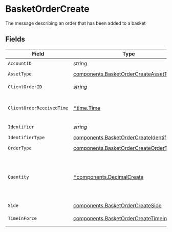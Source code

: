 # BasketOrderCreate

The message describing an order that has been added to a basket


## Fields

| Field                                                                                                                                                                                                                                                                                                                                                        | Type                                                                                                                                                                                                                                                                                                                                                         | Required                                                                                                                                                                                                                                                                                                                                                     | Description                                                                                                                                                                                                                                                                                                                                                  | Example                                                                                                                                                                                                                                                                                                                                                      |
| ------------------------------------------------------------------------------------------------------------------------------------------------------------------------------------------------------------------------------------------------------------------------------------------------------------------------------------------------------------ | ------------------------------------------------------------------------------------------------------------------------------------------------------------------------------------------------------------------------------------------------------------------------------------------------------------------------------------------------------------ | ------------------------------------------------------------------------------------------------------------------------------------------------------------------------------------------------------------------------------------------------------------------------------------------------------------------------------------------------------------ | ------------------------------------------------------------------------------------------------------------------------------------------------------------------------------------------------------------------------------------------------------------------------------------------------------------------------------------------------------------ | ------------------------------------------------------------------------------------------------------------------------------------------------------------------------------------------------------------------------------------------------------------------------------------------------------------------------------------------------------------ |
| `AccountID`                                                                                                                                                                                                                                                                                                                                                  | *string*                                                                                                                                                                                                                                                                                                                                                     | :heavy_check_mark:                                                                                                                                                                                                                                                                                                                                           | The identifier of the account transacting this order                                                                                                                                                                                                                                                                                                         | 01HBRQ5BW6ZAY4BNWP4GWRD80X                                                                                                                                                                                                                                                                                                                                   |
| `AssetType`                                                                                                                                                                                                                                                                                                                                                  | [components.BasketOrderCreateAssetType](../../models/components/basketordercreateassettype.md)                                                                                                                                                                                                                                                               | :heavy_check_mark:                                                                                                                                                                                                                                                                                                                                           | The type of the asset in this order                                                                                                                                                                                                                                                                                                                          | EQUITY                                                                                                                                                                                                                                                                                                                                                       |
| `ClientOrderID`                                                                                                                                                                                                                                                                                                                                              | *string*                                                                                                                                                                                                                                                                                                                                                     | :heavy_check_mark:                                                                                                                                                                                                                                                                                                                                           | User-supplied unique order ID. Cannot be more than 40 characters long.                                                                                                                                                                                                                                                                                       | a6d5258b-6b23-478a-8145-98e79d60427a                                                                                                                                                                                                                                                                                                                         |
| `ClientOrderReceivedTime`                                                                                                                                                                                                                                                                                                                                    | [*time.Time](https://pkg.go.dev/time#Time)                                                                                                                                                                                                                                                                                                                   | :heavy_minus_sign:                                                                                                                                                                                                                                                                                                                                           | Time the order request was received by the client                                                                                                                                                                                                                                                                                                            | {<br/>"nanos": 673000000,<br/>"seconds": 1712081789<br/>}                                                                                                                                                                                                                                                                                                    |
| `Identifier`                                                                                                                                                                                                                                                                                                                                                 | *string*                                                                                                                                                                                                                                                                                                                                                     | :heavy_check_mark:                                                                                                                                                                                                                                                                                                                                           | Identifier of the asset (of the type specified in `identifier_type`).                                                                                                                                                                                                                                                                                        | SBUX                                                                                                                                                                                                                                                                                                                                                         |
| `IdentifierType`                                                                                                                                                                                                                                                                                                                                             | [components.BasketOrderCreateIdentifierType](../../models/components/basketordercreateidentifiertype.md)                                                                                                                                                                                                                                                     | :heavy_check_mark:                                                                                                                                                                                                                                                                                                                                           | The identifier type of the asset being ordered. For Equities: only SYMBOL is supported                                                                                                                                                                                                                                                                       | SYMBOL                                                                                                                                                                                                                                                                                                                                                       |
| `OrderType`                                                                                                                                                                                                                                                                                                                                                  | [components.BasketOrderCreateOrderType](../../models/components/basketordercreateordertype.md)                                                                                                                                                                                                                                                               | :heavy_check_mark:                                                                                                                                                                                                                                                                                                                                           | The execution type of this order.                                                                                                                                                                                                                                                                                                                            | MARKET                                                                                                                                                                                                                                                                                                                                                       |
| `Quantity`                                                                                                                                                                                                                                                                                                                                                   | [*components.DecimalCreate](../../models/components/decimalcreate.md)                                                                                                                                                                                                                                                                                        | :heavy_minus_sign:                                                                                                                                                                                                                                                                                                                                           | A representation of a decimal value, such as 2.5. Clients may convert values into language-native decimal formats, such as Java's [BigDecimal][] or Python's [decimal.Decimal][].<br/><br/> [BigDecimal]:<br/> https://docs.oracle.com/en/java/javase/11/docs/api/java.base/java/math/BigDecimal.html<br/> [decimal.Decimal]: https://docs.python.org/3/library/decimal.html |                                                                                                                                                                                                                                                                                                                                                              |
| `Side`                                                                                                                                                                                                                                                                                                                                                       | [components.BasketOrderCreateSide](../../models/components/basketordercreateside.md)                                                                                                                                                                                                                                                                         | :heavy_check_mark:                                                                                                                                                                                                                                                                                                                                           | The side of this order.                                                                                                                                                                                                                                                                                                                                      | BUY                                                                                                                                                                                                                                                                                                                                                          |
| `TimeInForce`                                                                                                                                                                                                                                                                                                                                                | [components.BasketOrderCreateTimeInForce](../../models/components/basketordercreatetimeinforce.md)                                                                                                                                                                                                                                                           | :heavy_check_mark:                                                                                                                                                                                                                                                                                                                                           | Must be the value "DAY". Regulatory requirements dictate that the system capture the intended time_in_force, which is why this a mandatory field.                                                                                                                                                                                                            | DAY                                                                                                                                                                                                                                                                                                                                                          |